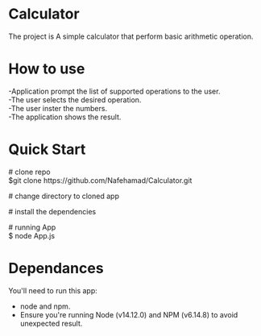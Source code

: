 # Calculator
The project is A simple calculator that perform basic arithmetic operation.

# How to use
-Application prompt the list of supported operations to the user.<br>
-The user selects the desired operation.<br>
-The user inster the numbers.<br>
-The application shows the result.<br>

# Quick Start
<p># clone repo<br>
$git clone https://github.com/Nafehamad/Calculator.git<br></p>
<p># change directory to cloned app<br></p>

<p># install the dependencies<br></p>

<p># running App<br>
$ node App.js</p>

# Dependances
You'll need to run this app:<br>
- node and npm.<br>
- Ensure you're running Node (v14.12.0) and NPM (v6.14.8) to avoid unexpected result.
